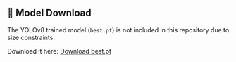 ## 🔗 Model Download

The YOLOv8 trained model (`best.pt`) is not included in this repository due to size constraints.

Download it here: [Download best.pt](https://drive.google.com/file/d/1iqEEtUOkH8Lu5Q7gqE21fCl6CxtWL-fq/view?usp=drive_link)


